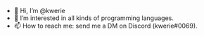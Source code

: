 - 👋 Hi, I’m @kwerie
- 👀 I’m interested in all kinds of programming languages.
- 📫 How to reach me: send me a DM on Discord (kwerie#0069).

<!---
kwerie/kwerie is a ✨ special ✨ repository because its `README.md` (this file) appears on your GitHub profile.
You can click the Preview link to take a look at your changes.
--->
